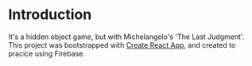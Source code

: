 # Introduction

It's a hidden object game, but with Michelangelo's 'The Last Judgment'. This project was bootstrapped with [Create React App](https://github.com/facebook/create-react-app), and created to pracice using Firebase.  
